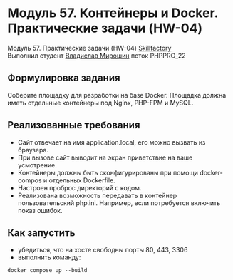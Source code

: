 # Модуль 57. Контейнеры и Docker. Практические задачи (HW-04)
Модуль 57. Практические задачи (HW-04) <a href="https://skillfactory.ru/">Skillfactory</a><br> 
Выполнил студент <a href="https://github.com/Vlad-Miroshin">Владислав Мирошин</a> поток PHPPRO_22 

## Формулировка задания

Соберите площадку для разработки на базе Docker. Площадка должна иметь отдельные контейнеры под Nginx, PHP-FPM и MySQL. 

## Реализованные требования

- Сайт отвечает на имя application.local, его можно вызвать из браузера.
- При вызове сайт выводит на экран приветствие на ваше усмотрение.
- Контейнеры должны быть сконфигурированы при помощи docker-compos и отдельных Dockerfile.
- Настроен проброс директорий с кодом.
- Реализована возможность передавать в контейнер пользовательский php.ini. Например, если потребуется включить показ ошибок. 

## Как запустить

- убедиться, что на хосте свободны порты 80, 443, 3306
- выполнить команду:

```
docker compose up --build
```
